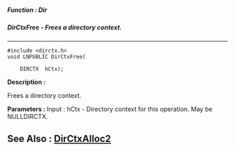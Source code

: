 ##### Function : Dir
##### DirCtxFree - Frees a directory context.
---
```
#include <dirctx.h>
void LNPUBLIC DirCtxFree(

	DIRCTX  hCtx);
```
**Description :**

Frees a directory context. 

**Parameters :**
Input :
hCtx  -  Directory context for this operation. May be NULLDIRCTX.



**See Also :**
[DirCtxAlloc2](/reference/Func/DirCtxAlloc2)
---
